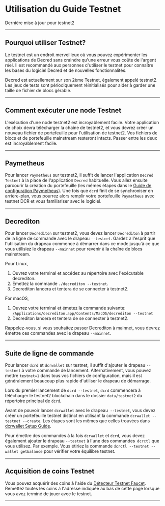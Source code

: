 # Utilisation du Guide Testnet

Dernière mise à jour pour testnet2

---

## Pourquoi utiliser Testnet?

Le testnet est un endroit merveilleux où vous pouvez expérimenter les applications de Decred sans craindre qu'une erreur vous coûte de l'argent réel. Il est recommandé aux personnes d'utiliser le testnet pour connaître les bases du logiciel Decred et de nouvelles fonctionnalités.

Decred est actuellement sur son 2ème Testnet, également appelé testnet2. Les jeux de tests sont périodiquement réinitialisés pour aider à garder une taille de fichier de blocs gérable.

---

## Comment exécuter une node Testnet

L'exécution d'une node testnet2 est incroyablement facile. Votre application de choix devra télécharger la chaîne de testnet2, et vous devrez créer un nouveau fichier de portefeuille pour l'utilisation de testnet2. Vos fichiers de blocs et de portefeuille mainstream resteront intacts. Passer entre les deux est incroyablement facile.

---

## Paymetheus

Pour lancer `Paymetheus` sur testnet2, il suffit de lancer l'application `Decred Testnet` à la place de l'application `Decred` habituelle. Vous allez ensuite parcourir la création du portefeuille (les mêmes étapes dans le [Guide de configuration Paymetheus](/start-started/user-guides/paymetheus.md)). Une fois que `dcrd` finit de se synchroniser en arrière-plan, vous pourrez alors remplir votre portefeuille `Paymetheus` avec testnet DCR et vous familiariser avec le logiciel.

---

## Decrediton 

Pour lancer `Decrediton` sur testnet2, vous devez lancer `Decrediton` à partir de la ligne de commande avec le drapeau `--testnet`. Gardez à l'esprit que l'utilisation du drapeau commence à démarrer dans ce mode jusqu'à ce que vous utilisiez le drapeau `--mainnet` pour revenir à la chaîne de blocs mainstream.

Pour Linux,

1. Ouvrez votre terminal et accédez au répertoire avec l'exécutable decrediton.
2. Émettez la commande `./decrediton --testnet`.
3. Decrediton lancera et tentera de se connecter à testnet2.

For macOS,

1. Ouvrez votre terminal et émetez la commande suivante: `/Applications/decrediton.app/Contents/MacOS/decrediton --testnet`
2. Decrediton lancera et tentera de se connecter à testnet2.

Rappelez-vous, si vous souhaitez passer Decrediton à mainnet, vous devrez émettre ces commandes avec le drapeau `--mainnet`.

___ 

## Suite de ligne de commande

Pour lancer `dcrd` et `dcrwallet` sur testnet, il suffit d'ajouter le drapeau `--testnet` à votre commande de lancement. Alternativement, vous pouvez mettre `testnet=1` dans tous vos fichiers de configuration, mais il est généralement beaucoup plus rapide d'utiliser le drapeau de démarrage.

Lors du premier lancement de `dcrd --testnet`, `dcrd` commencera à télécharger le testnet2 blockchain dans le dossier `data/testnet2` du répertoire principal de `dcrd`.

Avant de pouvoir lancer `dcrwallet` avec le drapeau` --testnet`, vous devez créer un portefeuille testnet distinct en utilisant la commande `dcrwallet --testnet --create`. Les étapes sont les mêmes que celles trouvées dans [dcrwallet Setup Guide](/start-started/user-guides/dcrwallet-setup.md).

Pour émettre des commandes à la fois `dcrwallet` et `dcrd`, vous devez également ajouter le drapeau `--testnet` à l'une des commandes` dcrctl` que vous utilisez. Par exemple. Vous étiriez la commande `dcrctl --testnet --wallet getbalance` pour vérifier votre équilibre testnet.

---

## Acquisition de coins Testnet

Vous pouvez acquérir des coins à l'aide du [Détecteur Testnet Faucet](https://faucet.decred.org). Remettez toutes les coins à l'adresse indiquée au bas de cette page lorsque vous avez terminé de jouer avec le testnet.

---

